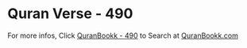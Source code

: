 # Quran Verse - 490 

For more infos, Click [QuranBookk - 490](https://www.quranbookk.com/quran/search?q=490) to Search at [QuranBookk.com](http://quranbookk.com/)